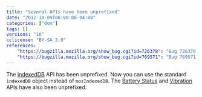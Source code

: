 ```yaml
---
title: "Several APIs have been unprefixed"
date: "2012-10-09T06:00:00-04:00"
categories: ["dom"]
tags: []
versions: "16"
cclicense: "BY-SA 3.0"
references:
    "https://bugzilla.mozilla.org/show_bug.cgi?id=726378": "Bug 726378 – Unprefix IndexedDB"
    "https://bugzilla.mozilla.org/show_bug.cgi?id=769571": "Bug 769571 – Unprefix battery and vibrator APIs"
---
```

The [IndexedDB](https://developer.mozilla.org/en-US/docs/Web/API/IndexedDB_API) API has been unprefixed. Now you can use the standard `indexedDB` object instead of `mozIndexedDB`. The [Battery Status](https://developer.mozilla.org/en-US/docs/Web/API/Battery_Status_API) and [Vibration](https://developer.mozilla.org/en-US/docs/Web/API/Vibration_API) APIs have also been unprefixed.
